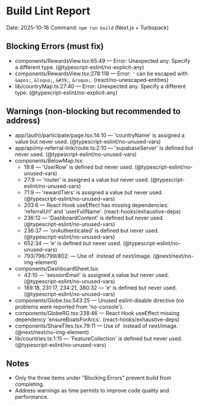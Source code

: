 # Build Lint Report

Date: 2025-10-16
Command: `npm run build` (Next.js + Turbopack)

## Blocking Errors (must fix)
- components/RewardsView.tsx:65:49 — Error: Unexpected any. Specify a different type. (@typescript-eslint/no-explicit-any)
- components/RewardsView.tsx:278:118 — Error: `'` can be escaped with `&apos;`, `&lsquo;`, `&#39;`, `&rsquo;`. (react/no-unescaped-entities)
- lib/countryMap.ts:27:40 — Error: Unexpected any. Specify a different type. (@typescript-eslint/no-explicit-any)

## Warnings (non-blocking but recommended to address)
- app/(auth)/participate/page.tsx:14:10 — 'countryName' is assigned a value but never used. (@typescript-eslint/no-unused-vars)
- app/api/my-referral-link/route.ts:2:10 — 'supabaseServer' is defined but never used. (@typescript-eslint/no-unused-vars)
- components/BelowMap.tsx:
  - 19:8 — 'UserRow' is defined but never used. (@typescript-eslint/no-unused-vars)
  - 27:9 — 'router' is assigned a value but never used. (@typescript-eslint/no-unused-vars)
  - 71:9 — 'rewardTiers' is assigned a value but never used. (@typescript-eslint/no-unused-vars)
  - 203:6 — React Hook useEffect has missing dependencies: 'referralUrl' and 'userFullName'. (react-hooks/exhaustive-deps)
  - 236:12 — 'DashboardContent' is defined but never used. (@typescript-eslint/no-unused-vars)
  - 236:37 — 'onAuthenticated' is defined but never used. (@typescript-eslint/no-unused-vars)
  - 652:34 — 'e' is defined but never used. (@typescript-eslint/no-unused-vars)
  - 793/796/799/802: — Use of <img> instead of next/image. (@next/next/no-img-element)
- components/DashboardSheet.tsx:
  - 42:10 — 'sessionEmail' is assigned a value but never used. (@typescript-eslint/no-unused-vars)
  - 189:18, 231:17, 234:21, 380:32 — 'e' is defined but never used. (@typescript-eslint/no-unused-vars)
- components/Globe.tsx:543:25 — Unused eslint-disable directive (no problems were reported from 'no-console').
- components/GlobeRG.tsx:238:46 — React Hook useEffect missing dependency 'ensureBoatsForArcs'. (react-hooks/exhaustive-deps)
- components/ShareTiles.tsx:79:11 — Use of <img> instead of next/image. (@next/next/no-img-element)
- lib/countries.ts:1:15 — 'FeatureCollection' is defined but never used. (@typescript-eslint/no-unused-vars)

## Notes
- Only the three items under "Blocking Errors" prevent build from completing.
- Address warnings as time permits to improve code quality and performance.



